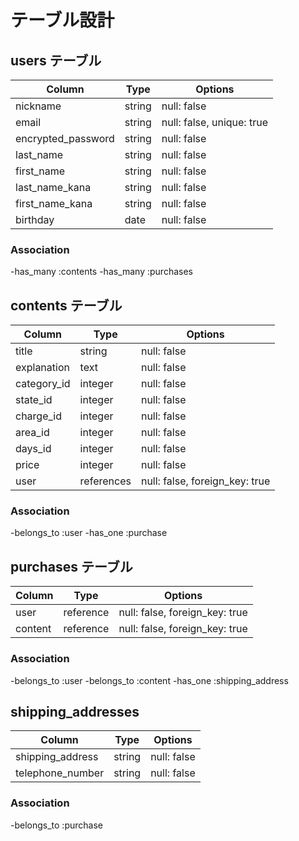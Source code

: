 # テーブル設計

## users テーブル

| Column              | Type      | Options                   |
| --------------------|-----------| --------------------------|
| nickname            | string    | null: false               |
| email               | string    | null: false, unique: true |
| encrypted_password  | string    | null: false               |
| last_name           | string    | null: false               |
| first_name          | string    | null: false               |
| last_name_kana      | string    | null: false               |
| first_name_kana     | string    | null: false               |
| birthday            | date      | null: false               |

### Association

-has_many :contents
-has_many :purchases


## contents テーブル

| Column            | Type       | Options                        |
| ------------------|------------| -------------------------------|
| title             | string     | null: false                    |
| explanation       | text       | null: false                    |
| category_id       | integer    | null: false                    |
| state_id          | integer    | null: false                    |
| charge_id         | integer    | null: false                    |
| area_id           | integer    | null: false                    |
| days_id           | integer    | null: false                    |
| price             | integer    | null: false                    |
| user              | references | null: false, foreign_key: true |

### Association
-belongs_to :user
-has_one :purchase


## purchases テーブル

| Column         | Type       | Options                        |
| ---------------|------------| -------------------------------|
| user           | reference  | null: false, foreign_key: true |
| content        | reference  | null: false, foreign_key: true |


### Association
-belongs_to :user
-belongs_to :content
-has_one :shipping_address


## shipping_addresses

| Column            | Type       | Options     |
| ------------------|------------| ------------|
| shipping_address  | string     | null: false |
| telephone_number  | string     | null: false |

### Association
-belongs_to :purchase
